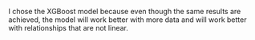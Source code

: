 I chose the XGBoost model because even though the same results are achieved, the model will work better with more data and will work better with relationships that are not linear.

